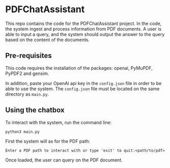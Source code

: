 # PDFChatAssistant

This repo contains the code for the PDFChatAssistant project. In the code, the system ingest and process information from PDF documents. A user is able to input a query, and the system should output the answer to the query based on the content of the documents.

## Pre-requisites

This code requires the installation of the packages: openai, PyMuPDF, PyPDF2 and gensim.

In addition, paste your OpenAI api key in the `config.json` file in order to be able to use the system. The `config.json` file must be located on the same directory as `main.py`.

## Using the chatbox

To interact with the system, run the command line:

`python3 main.py`

First the system will as for the PDF path:

`Enter a PDF path to interact with or type 'exit' to quit:<path/to/pdf>`

Once loaded, the user can query on the PDF document. 


